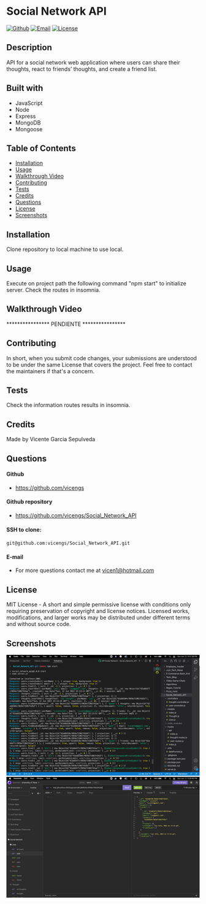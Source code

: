 # Social Network API

[![Github](https://img.shields.io/static/v1?label=Github&message=vicengs&color=yellow)](https://github.com/vicengs) [![Email](https://img.shields.io/static/v1?label=Email&message=Vicente&color=informational)](mailto:vicen1@hotmail.com) [![License](https://img.shields.io/static/v1?label=License&message=MIT&color=green)](http://choosealicense.com/licenses/mit/)

## Description
  
API for a social network web application where users can share their thoughts, react to friends’ thoughts, and create a friend list.

## Built with

- JavaScript
- Node
- Express
- MongoDB
- Mongoose

## Table of Contents

* [Installation](#installation)
* [Usage](#usage)
* [Walkthrough Video](#walkthrough)
* [Contributing](#contributing)
* [Tests](#tests)
* [Credits](#credits)
* [Questions](#questions)
* [License](#license)
* [Screenshots](#screenshots)

## Installation

Clone repository to local machine to use local.

## Usage

Execute on project path the following command "npm start" to initialize server.
Check the routes in insomnia.

## Walkthrough Video

**************** PENDIENTE ****************

## Contributing

In short, when you submit code changes, your submissions are understood to be under the same License that covers the project. Feel free to contact the maintainers if that's a concern.

## Tests

Check the information routes results in insomnia.

## Credits

Made by Vicente Garcia Sepulveda

## Questions

#### Github
  
- https://github.com/vicengs

#### Github repository

- https://github.com/vicengs/Social_Network_API

#### SSH to clone:

    git@github.com:vicengs/Social_Network_API.git
  
#### E-mail
  
- For more questions contact me at vicen1@hotmail.com

## License

MIT License - A short and simple permissive license with conditions only requiring preservation of copyright and license notices. Licensed works, modifications, and larger works may be distributed under different terms and without source code.

## Screenshots
    
![Application](/assets/images/application.jpg)
![Insomnia](/assets/images/insomnia.jpg)